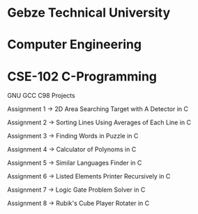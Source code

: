 # Gebze Technical University
# Computer Engineering
# CSE-102 C-Programming

GNU GCC C98 Projects

Assignment 1 -> 2D Area Searching Target with A Detector in C

Assignment 2 -> Sorting Lines Using Averages of Each Line in C

Assignment 3 -> Finding Words in Puzzle in C

Assignment 4 -> Calculator of Polynoms in C

Assignment 5 -> Similar Languages Finder in C

Assignment 6 -> Listed Elements Printer Recursively in C

Assignment 7 -> Logic Gate Problem Solver in C

Assignment 8 -> Rubik's Cube Player Rotater in C
